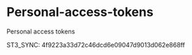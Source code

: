 # Personal-access-tokens
Personal access tokens

ST3_SYNC: 4f9223a33d72c46dcd6e09047d9013d062e868ff 
